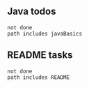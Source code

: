## Java todos
```tasks
not done 
path includes javaBasics
```

## README tasks
```tasks
not done 
path includes README
```

